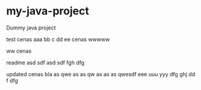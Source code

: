 # my-java-project
Dummy java project

test cenas aaa bb c dd ee cenas wwwww

ww cenas

readme asd sdf asd sdf fgh dfg

updated cenas bla as qwe as as qw as as as qwesdf eee uuu yyy dfg ghj dd f dfg
